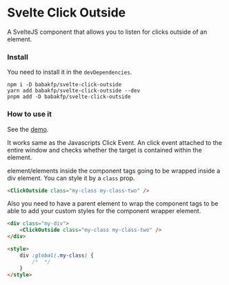 # Svelte Click Outside
A SvelteJS component that allows you to listen for clicks outside of an element.

### Install
You need to install it in the `devDependencies`.
```
npm i -D babakfp/svelte-click-outside
yarn add babakfp/svelte-click-outside --dev
pnpm add -D babakfp/svelte-click-outside
```

### How to use it
See the [demo](src/App.svelte).

It works same as the Javascripts Click Event. An click event attached to the entire window and checks whether the target is contained within the element.

element/elements inside the component tags going to be wrapped inside a div element. You can style it by a `class` prop.
```HTML
<ClickOutside class="my-class my-class-two" />
```
Also you need to have a parent element to wrap the component tags to be able to add your custom styles for the component wrapper element.
```HTML
<div class="my-div">
	<ClickOutside class="my-class my-class-two" />
</div>

<style>
	div :global(.my-class) {
		/*  */
	}
</style>
```
